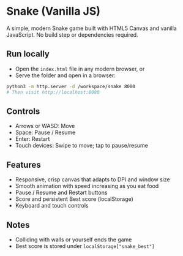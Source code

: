 # Snake (Vanilla JS)

A simple, modern Snake game built with HTML5 Canvas and vanilla JavaScript. No build step or dependencies required.

## Run locally

- Open the `index.html` file in any modern browser, or
- Serve the folder and open in a browser:

```bash
python3 -m http.server -d /workspace/snake 8080
# Then visit http://localhost:8080
```

## Controls

- Arrows or WASD: Move
- Space: Pause / Resume
- Enter: Restart
- Touch devices: Swipe to move; tap to pause/resume

## Features

- Responsive, crisp canvas that adapts to DPI and window size
- Smooth animation with speed increasing as you eat food
- Pause / Resume and Restart buttons
- Score and persistent Best score (localStorage)
- Keyboard and touch controls

## Notes

- Colliding with walls or yourself ends the game
- Best score is stored under `localStorage["snake_best"]`